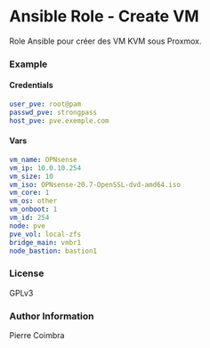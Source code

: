 # Ansible Role - Create VM

Role Ansible pour créer des VM KVM sous Proxmox.

### Example

#### Credentials

```yaml
user_pve: root@pam
passwd_pve: strongpass
host_pve: pve.exemple.com
```

#### Vars

```yaml
vm_name: OPNsense
vm_ip: 10.0.10.254
vm_size: 10
vm_iso: OPNsense-20.7-OpenSSL-dvd-amd64.iso
vm_core: 1
vm_os: other
vm_onboot: 1
vm_id: 254
node: pve
pve_vol: local-zfs
bridge_main: vmbr1
node_bastion: bastion1
```

### License

GPLv3

### Author Information

Pierre Coimbra

